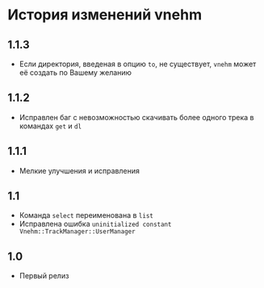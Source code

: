 # История изменений vnehm

## 1.1.3
* Если директория, введеная в опцию `to`, не существует, `vnehm` может её создать по Вашему желанию

## 1.1.2
* Исправлен баг с невозможностью скачивать более одного трека в командах `get` и `dl`

## 1.1.1
* Мелкие улучшения и исправления

## 1.1
* Команда `select` переименована в `list`
* Исправлена ошибка `uninitialized constant Vnehm::TrackManager::UserManager`

## 1.0
* Первый релиз
